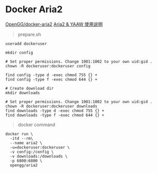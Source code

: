 # Docker Aria2

[OpenGG/docker-aria2](https://github.com/OpenGG/docker-aria2)
[Aria2 & YAAW 使用说明](https://aria2c.com/usage.html)

> prepare.sh
```angular2html
useradd dockeruser

mkdir config

# Set proper permissions. Change 1001:1002 to your own uid:gid .
chown -R dockeruser:dockeruser config

find config -type d -exec chmod 755 {} +
find config -type f -exec chmod 644 {} +

# Create download dir
mkdir downloads

# Set proper permissions. Change 1001:1002 to your own uid:gid .
chown -R dockeruser:dockeruser downloads
find downloads -type d -exec chmod 755 {} +
find downloads -type f -exec chmod 644 {} +
```


> docker command
```
docker run \
  -itd --rm\
  --name aria2 \
  -u=dockeruser:dockeruser \
  -v config:/config \
  -v downloads:/downloads \
  -p 6800:6800 \
  opengg/aria2
```
